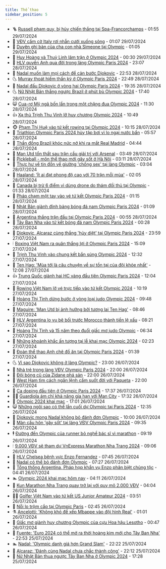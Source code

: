 ```yaml
---
title: Thể thao
sidebar_position: 5
---
```


<!-- vnexpress-the-thao:START -->
- 🪜 [Russell phạm quy, bị hủy chiến thắng tại Spa-Francorchamps](https://vnexpress.net/russell-pham-quy-bi-huy-chien-thang-tai-spa-francorchamps-4775062.html) - 01:55 29/07/2024
- 🦩 [VĐV cầm cờ Italy rơi nhẫn cưới xuống sông](https://vnexpress.net/vdv-cam-co-italy-roi-nhan-cuoi-xuong-song-4775036.html) - 01:07 29/07/2024
- 🧰 [Duyên ghi bàn của cha con nhà Simeone tại Olympic](https://vnexpress.net/duyen-ghi-ban-cua-cha-con-nha-simeone-tai-olympic-4775022.html) - 01:05 29/07/2024
- 🤗 [Huy Hoàng và Thuỳ Linh lâm trận ở Olympic 2024](https://vnexpress.net/huy-hoang-va-thuy-linh-lam-tran-o-olympic-2024-4775021.html) - 00:30 29/07/2024
- 🥳 [HLV quyền Anh qua đời trong làng Olympic Paris 2024](https://vnexpress.net/hlv-quyen-anh-qua-doi-trong-lang-olympic-paris-2024-4775020.html) - 23:07 28/07/2024
- 🦣 [Nadal muốn làm mọi cách để cản bước Djokovic](https://vnexpress.net/nadal-muon-lam-moi-cach-de-can-buoc-djokovic-4775015.html) - 22:53 28/07/2024
- 🌜 [Murray thoát hiểm thần kỳ ở Olympic Paris 2024](https://vnexpress.net/murray-thoat-hiem-than-ky-o-olympic-paris-2024-4775014.html) - 22:49 28/07/2024
- 🫶 [Nadal đấu Djokovic ở vòng hai Olympic Paris 2024](https://vnexpress.net/nadal-dau-djokovic-o-vong-hai-olympic-paris-2024-4775013.html) - 19:35 28/07/2024
- 🌜 [Nữ Nhật Bản thắng ngược Brazil ở phút bù Olympic 2024](https://vnexpress.net/nu-nhat-ban-thang-nguoc-brazil-o-phut-bu-olympic-2024-4775006.html) - 17:40 28/07/2024
- 😺 [Cua-rơ Mỹ ngã bốn lần trong một chặng đua Olympic 2024](https://vnexpress.net/cua-ro-my-nga-bon-lan-trong-mot-chang-dua-olympic-2024-4774932.html) - 11:30 28/07/2024
- 👍 [Xạ thủ Trịnh Thu Vinh lỡ huy chương Olympic 2024](https://vnexpress.net/xa-thu-trinh-thu-vinh-lo-huy-chuong-olympic-2024-4774957.html) - 10:49 28/07/2024
- 🐵 [Phạm Thị Huệ vào tứ kết rowing tại Olympic 2024](https://vnexpress.net/pham-thi-hue-vao-tu-ket-rowing-tai-olympic-2024-4774958.html) - 10:15 28/07/2024
- 💫 [Triathlon Olympic Paris 2024 hủy tập bơi vì lo ngại nước bẩn](https://vnexpress.net/triathlon-olympic-paris-2024-huy-tap-boi-vi-lo-ngai-nuoc-ban-4774900.html) - 05:57 28/07/2024
- 🦆 [Thần đồng Brazil khóc nức nở khi ra mắt Real Madrid](https://vnexpress.net/than-dong-brazil-khoc-nuc-no-khi-ra-mat-real-madrid-4774886.html) - 04:44 28/07/2024
- 🙉 [Man Utd tổn thất sau trận cầu giải trí với Arsenal](https://vnexpress.net/man-utd-ton-that-sau-tran-cau-giai-tri-voi-arsenal-4774856.html) - 03:49 28/07/2024
- 📝 [Pickleball - môn thể thao mới gây sốt ở Hà Nội](https://vnexpress.net/pickleball-mon-the-thao-moi-gay-sot-o-ha-noi-4770971.html) - 03:11 28/07/2024
- 💯 [Thực hư về tin đồn về giường &#39;chống sex&#39; tại làng Olympic](https://vnexpress.net/thuc-hu-ve-tin-don-ve-giuong-chong-sex-tai-lang-olympic-4773432.html) - 03:04 28/07/2024
- 🌈 [Haaland: &#39;Ít ai đạt phong độ cao với 70 trận mỗi mùa&#39;](https://vnexpress.net/haaland-it-ai-dat-phong-do-cao-voi-70-tran-moi-mua-4774830.html) - 02:05 28/07/2024
- 🦩 [Canada bị trừ 6 điểm vì dùng drone do thám đối thủ tại Olympic](https://vnexpress.net/canada-bi-tru-6-diem-vi-dung-drone-do-tham-doi-thu-tai-olympic-4774834.html) - 01:33 28/07/2024
- 🐲 [Pháp chạm một tay vào vé tứ kết Olympic Paris 2024](https://vnexpress.net/phap-cham-mot-tay-vao-ve-tu-ket-olympic-paris-2024-4774821.html) - 01:15 28/07/2024
- 🌁 [Nhật Bản giành đỉnh bảng bóng đá nam Olympic Paris 2024](https://vnexpress.net/nhat-ban-gianh-dinh-bang-bong-da-nam-olympic-paris-2024-4774832.html) - 01:09 28/07/2024
- 💯 [Argentina thắng trận đầu tại Olympic Paris 2024](https://vnexpress.net/argentina-thang-tran-dau-tai-olympic-paris-2024-4774827.html) - 00:55 28/07/2024
- 🌝 [Tây Ban Nha vào tứ kết bóng đá nam Olympic Paris 2024](https://vnexpress.net/tay-ban-nha-vao-tu-ket-bong-da-nam-olympic-paris-2024-4774759.html) - 00:28 28/07/2024
- 🤖 [Djokovic, Alcaraz cùng thắng &#39;hủy diệt&#39; tại Olympic Paris 2024](https://vnexpress.net/djokovic-alcaraz-cung-thang-huy-diet-tai-olympic-paris-2024-4774809.html) - 23:59 27/07/2024
- 🕯 [Boxing Việt Nam ra quân thắng lợi ở Olympic Paris 2024](https://vnexpress.net/boxing-viet-nam-ra-quan-thang-loi-o-olympic-paris-2024-4774788.html) - 15:09 27/07/2024
- 🧰 [Trịnh Thu Vinh vào chung kết bắn súng Olympic 2024](https://vnexpress.net/trinh-thu-vinh-vao-chung-ket-ban-sung-olympic-2024-4774768.html) - 12:32 27/07/2024
- 🥳 [Ten Hag: &#39;Mùa tới là câu chuyện về sự tồn tại của đội khỏe nhất&#39;](https://vnexpress.net/ten-hag-mua-toi-la-cau-chuyen-ve-su-ton-tai-cua-doi-khoe-nhat-4774738.html) - 12:08 27/07/2024
- 👍 [Trung Quốc giành hai HC vàng đầu tiên Olympic Paris 2024](https://vnexpress.net/trung-quoc-gianh-hai-hc-vang-dau-tien-olympic-paris-2024-4774766.html) - 12:04 27/07/2024
- 💪 [Rowing Việt Nam lỡ vé trực tiếp vào tứ kết Olympic 2024](https://vnexpress.net/rowing-viet-nam-lo-ve-truc-tiep-vao-tu-ket-olympic-2024-4774757.html) - 10:19 27/07/2024
- 👹 [Hoàng Thị Tình dừng bước ở vòng loại judo Olympic 2024](https://vnexpress.net/hoang-thi-tinh-dung-buoc-o-vong-loai-judo-olympic-2024-4774743.html) - 09:48 27/07/2024
- 🧰 [Maguire: &#39;Man Utd bị ảnh hưởng bởi tương lai Ten Hag&#39;](https://vnexpress.net/maguire-man-utd-bi-anh-huong-boi-tuong-lai-ten-hag-4774736.html) - 08:46 27/07/2024
- 🚀 [HLV Argentina lo vụ bê bối trước Morocco thành tiền lệ xấu](https://vnexpress.net/hlv-argentina-lo-vu-be-boi-truoc-morocco-thanh-tien-le-xau-4774727.html) - 08:21 27/07/2024
- 🎃 [Hoàng Thị Tình và 15 năm theo đuổi giấc mơ judo Olympic](https://vnexpress.net/hoang-thi-tinh-va-15-nam-theo-duoi-giac-mo-judo-olympic-4774699.html) - 06:34 27/07/2024
- 🧰 [Những khoảnh khắc ấn tượng tại lễ khai mạc Olympic 2024](https://vnexpress.net/nhung-khoanh-khac-an-tuong-tai-le-khai-mac-olympic-2024-4774630.html) - 02:23 27/07/2024
- 👀 [Đoàn thể thao Anh chê đồ ăn tại Olympic Paris 2024](https://vnexpress.net/doan-the-thao-anh-che-do-an-tai-olympic-paris-2024-4774608.html) - 01:39 27/07/2024
- 🌜 [Vì sao Djokovic không ở làng Olympic?](https://vnexpress.net/vi-sao-djokovic-khong-o-lang-olympic-4774567.html) - 23:00 26/07/2024
- 🫶 [Nhà trẻ trong làng VĐV Olympic Paris 2024](https://vnexpress.net/nha-tre-trong-lang-vdv-olympic-paris-2024-4774493.html) - 22:00 26/07/2024
- 🦄 [Đội bóng cũ của Zidane phá sản](https://vnexpress.net/doi-bong-cu-cua-zidane-pha-san-4774423.html) - 22:00 26/07/2024
- 🥳 [West Ham tìm cách ngăn lệnh cấm suốt đời với Paqueta](https://vnexpress.net/west-ham-tim-cach-ngan-lenh-cam-suot-doi-voi-paqueta-4774547.html) - 22:00 26/07/2024
- 🐲 [Ca doping đầu tiên ở Olympic Paris 2024](https://vnexpress.net/ca-doping-dau-tien-o-olympic-paris-2024-4774586.html) - 17:37 26/07/2024
- 🧑‍🏫 [Guardiola ám chỉ khả năng gia hạn với Man City](https://vnexpress.net/guardiola-am-chi-kha-nang-gia-han-voi-man-city-4774587.html) - 17:32 26/07/2024
- 🤔 [Olympic 2024 khai mạc](https://vnexpress.net/truc-tiep-le-khai-mac-olympic-paris-2024-4774506-tong-thuat.html) - 17:01 26/07/2024
- 😺 [Những ngôi sao có thể lần cuối dự Olympic tại Paris 2024](https://vnexpress.net/nhung-ngoi-sao-co-the-lan-cuoi-du-olympic-tai-paris-2024-4774568.html) - 12:35 26/07/2024
- 💪 [Djokovic mong Nadal không bỏ đánh đơn Olympic](https://vnexpress.net/djokovic-mong-nadal-khong-bo-danh-don-olympic-4774452.html) - 10:00 26/07/2024
- 💼 [Màn cầu hôn &#39;gây sốt&#39; tại làng VĐV Olympic Paris 2024](https://vnexpress.net/man-cau-hon-gay-sot-tai-lang-vdv-olympic-paris-2024-4774487.html) - 09:35 26/07/2024
- 🕴 [Đường đến Olympic của runner bỏ nghề bác sĩ vì marathon](https://vnexpress.net/duong-den-olympic-cua-runner-bo-nghe-bac-si-vi-marathon-4774485.html) - 09:19 26/07/2024
- 🕯 [9.000 VĐV sẽ tham dự VnExpress Marathon Nha Trang 2024](https://vnexpress.net/9-000-vdv-se-tham-du-vnexpress-marathon-nha-trang-2024-4774414.html) - 09:06 26/07/2024
- 📝 [HLV Chelsea bênh vực Enzo Fernandez](https://vnexpress.net/hlv-chelsea-benh-vuc-enzo-fernandez-4773814.html) - 07:45 26/07/2024
- 🧐 [Nadal có thể bỏ đánh đơn Olympic](https://vnexpress.net/nadal-co-the-bo-danh-don-olympic-4774438.html) - 07:27 26/07/2024
- 🙉 [Tổng thống Argentina, Pháp họp khẩn vụ Enzo phân biệt chủng tộc](https://vnexpress.net/tong-thong-argentina-phap-hop-khan-vu-enzo-phan-biet-chung-toc-4774426.html) - 04:41 26/07/2024
- 🏊 [Olympic 2024 khai mạc hôm nay](https://vnexpress.net/olympic-2024-khai-mac-hom-nay-4774362.html) - 04:11 26/07/2024
- 🌊 [Kun Marathon Nha Trang quay trở lại với quy mô 2.000 VĐV](https://vnexpress.net/kun-marathon-nha-trang-quay-tro-lai-voi-quy-mo-2-000-vdv-4774201.html) - 04:04 26/07/2024
- 👨‍🏫 [Golfer Việt Nam vào tứ kết US Junior Amateur 2024](https://vnexpress.net/golfer-viet-nam-vao-tu-ket-us-junior-amateur-2024-4774394.html) - 03:51 26/07/2024
- 🥷 [Nỗi lo trộm cắp tại Olympic Paris](https://vnexpress.net/noi-lo-trom-cap-tai-olympic-paris-4774287.html) - 02:45 26/07/2024
- ⚗️ [Ancelotti: &#39;Không khó để xếp Mbappe vào đội hình Real&#39;](https://vnexpress.net/ancelotti-khong-kho-de-xep-mbappe-vao-doi-hinh-real-4774294.html) - 01:01 26/07/2024
- 🌮 [Giấc mơ giành huy chương Olympic của cựu Hoa hậu Lesotho](https://vnexpress.net/giac-mo-gianh-huy-chuong-olympic-cua-cuu-hoa-hau-lesotho-4774271.html) - 00:47 26/07/2024
- 🤩 [Fuente: &#39;Euro 2024 có thể mở ra thời hoàng kim mới cho Tây Ban Nha&#39;](https://vnexpress.net/fuente-euro-2024-co-the-mo-ra-thoi-hoang-kim-moi-cho-tay-ban-nha-4774270.html) - 22:53 25/07/2024
- 🏊 [Nadal: &#39;Olympic danh giá hơn Grand Slam&#39;](https://vnexpress.net/nadal-olympic-danh-gia-hon-grand-slam-4774268.html) - 22:22 25/07/2024
- 🐎 [Alcaraz: &#39;Đánh cùng Nadal chưa chắc thành công&#39;](https://vnexpress.net/alcaraz-danh-cung-nadal-chua-chac-thanh-cong-4774266.html) - 22:12 25/07/2024
- 💫 [Nữ Nhật Bản thua ngược Tây Ban Nha ở Olympic 2024](https://vnexpress.net/nu-nhat-ban-thua-nguoc-tay-ban-nha-o-olympic-2024-4774260.html) - 17:28 25/07/2024<!-- vnexpress-the-thao:END -->
